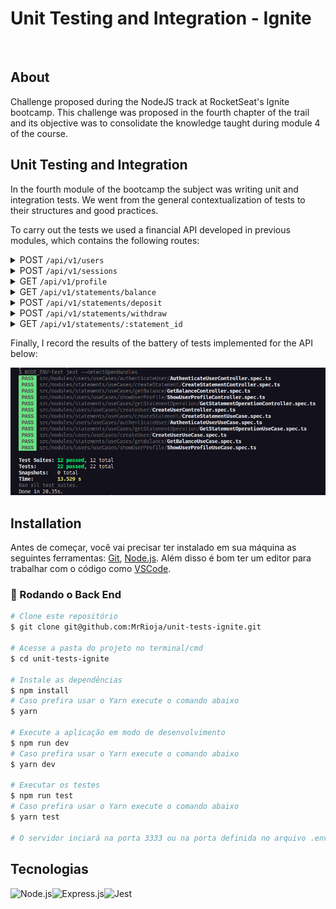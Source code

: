 # Unit Testing and Integration - Ignite
<br>

## About

Challenge proposed during the NodeJS track at RocketSeat's Ignite bootcamp. This challenge was proposed in the fourth chapter of the trail and its objective was to consolidate the knowledge taught during module 4 of the course.

## Unit Testing and Integration

In the fourth module of the bootcamp the subject was writing unit and integration tests. We went from the general contextualization of tests to their structures and good practices.

To carry out the tests we used a financial API developed in previous modules, which contains the following routes:

<details>
  <summary>POST <code>/api/v1/users</code></summary>
  <br>
  The route receives <code>name</code>, <code>email</code> e <code>password</code> within the request body, saves the user created in the database and returns an empty response with status <code>201</code>.
</details>

<details>
  <summary>POST <code>/api/v1/sessions</code></summary>
  <br>
  The route receives <code>email</code> e <code>password</code> in the body of the request and returns the authenticated user's data along with a JWT token.
  <br><br>
  💡 This application does not have a refresh token, that is, the created token lasts only 1 day and must be recreated after the mentioned period.
</details>

<details>
  <summary>GET <code>/api/v1/profile</code></summary>
  <br>
  The route receives a JWT token through the request header and returns the authenticated user information.
</details>

<details>
  <summary>GET <code>/api/v1/statements/balance</code></summary>
  <br>
  The route receives a JWT token through the request header and returns a list of all deposit and withdrawal operations from the authenticated user and also the total balance in a <code>balance</code> property
</details>

<details>
  <summary>POST <code>/api/v1/statements/deposit</code></summary>
  <br>
  The route receives a JWT token through the header and <code>amount</code> and <code>description</code> in the request body, registers the value deposit operation and returns the deposit information created with status <code> 201</code>.
</details>

<details>
  <summary>POST <code>/api/v1/statements/withdraw</code></summary>
  <br>
  The route receives a JWT token through the header and <code>amount</code> and <code>description</code> in the body of the request, registers the withdrawal operation of the amount (if the user has a valid balance) and returns the information of the loot created with status <code>201</code>.
</details>

<details>
  <summary>GET <code>/api/v1/statements/:statement_id</code></summary>
  <br>
  The route receives a JWT token for the header and the id of a registered operation (withdrawal or deposit) in the route URL and returns the information of the found operation.
</details>

Finally, I record the results of the battery of tests implemented for the API below:

![Baterias de testes](readme/tests.png)

## Installation

Antes de começar, você vai precisar ter instalado em sua máquina as seguintes ferramentas:
[Git](https://git-scm.com), [Node.js](https://nodejs.org/en/).
Além disso é bom ter um editor para trabalhar com o código como [VSCode](https://code.visualstudio.com/).

### 🎲 Rodando o Back End

```bash
# Clone este repositório
$ git clone git@github.com:MrRioja/unit-tests-ignite.git

# Acesse a pasta do projeto no terminal/cmd
$ cd unit-tests-ignite

# Instale as dependências
$ npm install
# Caso prefira usar o Yarn execute o comando abaixo
$ yarn

# Execute a aplicação em modo de desenvolvimento
$ npm run dev
# Caso prefira usar o Yarn execute o comando abaixo
$ yarn dev

# Executar os testes
$ npm run test
# Caso prefira usar o Yarn execute o comando abaixo
$ yarn test

# O servidor inciará na porta 3333 ou na porta definida no arquivo .env na variável APP_PORT - acesse <http://localhost:3333>
```

## Tecnologias

<img align="left" src="https://profilinator.rishav.dev/skills-assets/nodejs-original-wordmark.svg" alt="Node.js" height="75" />

<img align="left" src="https://profilinator.rishav.dev/skills-assets/express-original-wordmark.svg" alt="Express.js" height="75"/>

<img align="left" src="https://images.velog.io/images/euneun/post/e030edaf-3157-480c-9b86-fc4e7846f9c5/jest.png" alt="Jest" height="75"/>

<br/>
<br/>
</div>
